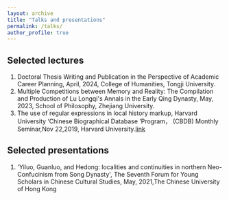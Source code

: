 ```yaml
---
layout: archive
title: "Talks and presentations"
permalink: /talks/
author_profile: true
---
```


## Selected lectures
1. Doctoral Thesis Writing and Publication in the Perspective of Academic Career Planning, April, 2024, College of Humanities, Tongji University.
2.  Multiple Competitions between Memory and Reality: The Compilation and Production of Lu Longqi's Annals in the Early Qing Dynasty, May, 2023, School of Philosophy, Zhejiang University.
3. The use of regular expressions in local history markup, Harvard University ‘Chinese Biographical Database ’Program， (CBDB) Monthly Seminar,Nov 22,2019, Harvard University.[link](https://projects.iq.harvard.edu/chinesecbdb/%E6%95%B0%E6%8D%AE%E5%88%86%E6%9E%90%E5%92%8C%E4%B8%AD%E5%9B%BD%E5%8E%86%E4%BB%A3%E4%BA%BA%E7%89%A9%E4%BC%A0%E8%AE%B0%E8%B5%84%E6%96%99%E5%BA%93python-and-cbdb)

## Selected presentations
1. 'Yiluo, Guanluo, and Hedong: localities and continuities in northern Neo-Confucinism from Song Dynasty', The Seventh Forum for Young Scholars in Chinese Cultural Studies, May, 2021,The Chinese University of Hong Kong

